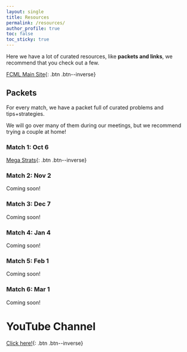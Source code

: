 ```yaml
---
layout: single
title: Resources
permalink: /resources/
author_profile: true
toc: false
toc_sticky: true
---
```

Here we have a lot of curated resources, like **packets and links**, we recommend that you check out a few.

[FCML Main Site](https://fcmath.org){: .btn .btn--inverse}

## Packets
For every match, we have a packet full of curated problems and tips+strategies. 

We will go over many of them during our meetings, but we recommend trying a couple at home!
### Match 1: Oct 6
[Mega Strats](https://docs.google.com/document/d/1xUmCYtPTT15Qxi6VKklUn5DO40o3NNOLSPXrRjNswPA/edit?usp=sharing){: .btn .btn--inverse}
### Match 2: Nov 2
Coming soon!
### Match 3: Dec 7
Coming soon!
### Match 4: Jan 4
Coming soon!
### Match 5: Feb 1
Coming soon!
### Match 6: Mar 1
Coming soon!

# YouTube Channel
[Click here!](https://www.youtube.com/channel/UC8kNqcOAFGi6qW3CEFamZHA){: .btn .btn--inverse}
